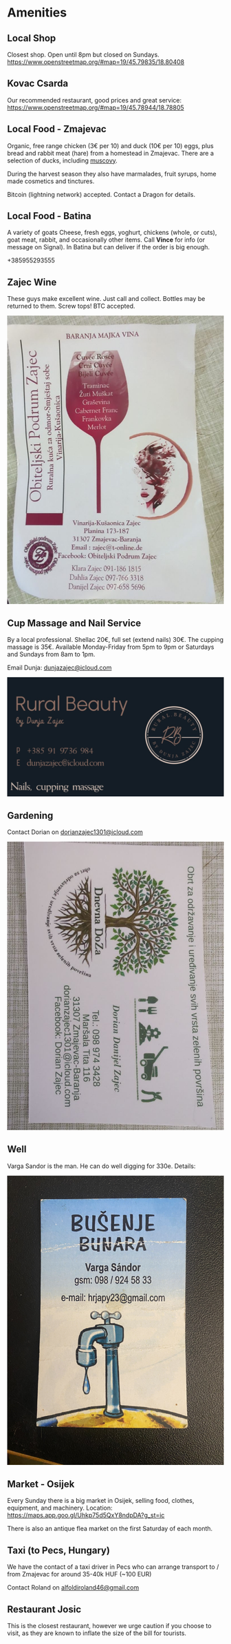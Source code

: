 # Amenities

## Local Shop

Closest shop.  Open until 8pm but closed on Sundays.  https://www.openstreetmap.org/#map=19/45.79835/18.80408

## Kovac Csarda

Our recommended restaurant, good prices and great service:  https://www.openstreetmap.org/#map=19/45.78944/18.78805

## Local Food - Zmajevac

Organic, free range chicken (3€ per 10) and duck (10€ per 10) eggs, plus bread and rabbit meat (hare) from a homestead in Zmajevac.  There are a selection of ducks, including [muscovy](https://www.growingwildroots.com/benefits-keeping-muscovy-ducks/).

During the harvest season they also have marmalades, fruit syrups, home made cosmetics and tinctures.

Bitcoin (lightning network) accepted.  Contact a Dragon for details.

## Local Food - Batina

A variety of goats Cheese, fresh eggs, yoghurt, chickens (whole, or cuts), goat meat, rabbit, and occasionally other items.  Call **Vince** for info (or message on Signal).  In Batina but can deliver if the order is big enough.

+385955293555

## Zajec Wine

These guys make excellent wine.  Just call and collect.  Bottles may be returned to them.  Screw tops!  BTC accepted.

![](static/assets/img/zajecwine.png)

## Cup Massage and Nail Service

By a local professional. Shellac 20€, full set (extend nails) 30€.  The cupping massage is 35€.
Available Monday-Friday from 5pm to 9pm or Saturdays and Sundays from 8am to 1pm.  

Email Dunja:  dunjazajec@icloud.com

![](static/assets/img/dunja.png)

## Gardening

Contact Dorian on dorianzajec1301@icloud.com

![](static/assets/img/gardening.png)

## Well

Varga Sandor is the man.  He can do well digging for 330e.  Details:

![](static/assets/img/varga.jpg)

## Market - Osijek

Every Sunday there is a big market in Osijek, selling food, clothes, equipment, and machinery.  Location:  https://maps.app.goo.gl/Uhkp75d5QxY8ndpDA?g_st=ic

There is also an antique flea market on the first Saturday of each month.

## Taxi (to Pecs, Hungary)

We have the contact of a taxi driver in Pecs who can arrange transport to / from Zmajevac for around 35-40k HUF (~100 EUR)

Contact Roland on alfoldiroland46@gmail.com

## Restaurant Josic

This is the closest restaurant, however we urge caution if you choose to visit, as they are known to inflate the size of the bill for tourists.

